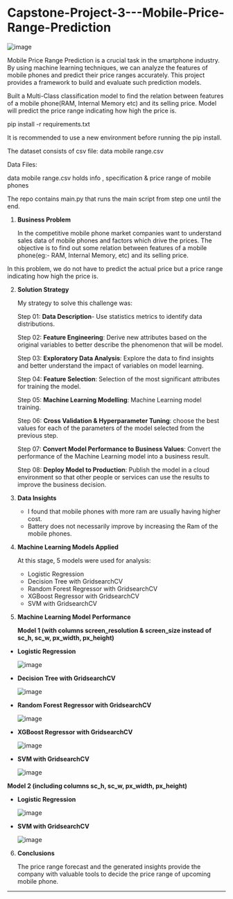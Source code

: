 # Capstone-Project-3---Mobile-Price-Range-Prediction


![image](https://github.com/Alisyed098/Capstone-Project-3---Mobile-Price-Range-Prediction/assets/134094832/19a78b11-e179-4591-970b-ca60db5a1311)

Mobile Price Range Prediction is a crucial task in the smartphone industry. By using machine learning techniques, we can analyze the features of mobile phones and predict their price ranges accurately. This project provides a framework to build and evaluate such prediction models.

Built a Multi-Class classification model to find the relation between features of a mobile phone(RAM, Internal Memory etc) and its selling price. Model will predict the price range indicating how high the price is.

pip install -r requirements.txt

It is recommended to use a new environment before running the pip install.

The dataset consists of csv file: data mobile range.csv

Data Files:

data mobile range.csv holds info , specification & price range of mobile phones

The repo contains main.py that runs the main script from step one until the end.

1. **Business Problem**

      In the competitive mobile phone market companies want to understand sales data of mobile phones and factors which drive the prices. The objective is to find out some relation between features of a mobile phone(eg:- RAM, Internal Memory, etc) and its selling price.

In this problem, we do not have to predict the actual price but a price range indicating how high the price is.

2. **Solution Strategy**

      My strategy to solve this challenge was:
      
      Step 01: **Data Description**- Use statistics metrics to identify data distributions.
      
      Step 02: **Feature Engineering**: Derive new attributes based on the original variables to better describe the phenomenon that will be model.
      
      Step 03: **Exploratory Data Analysis**: Explore the data to find insights and better understand the impact of variables on model learning.
      
      Step 04: **Feature Selection**: Selection of the most significant attributes for training the model.
      
      Step 05: **Machine Learning Modelling**: Machine Learning model training.
      
      Step 06: **Cross Validation & Hyperparameter Tuning**: choose the best values for each of the parameters of the model selected from the previous step.
      
      Step 07: **Convert Model Performance to Business Values**: Convert the performance of the Machine Learning model into a business result.
      
      Step 08: **Deploy Model to Production**: Publish the model in a cloud environment so that other people or services can use the results to improve the business decision.

3. **Data Insights**

      * I found that mobile phones with more ram are usually having higher cost.
      * Battery does not necessarily improve by increasing the Ram of the mobile phones.
      
      

4. **Machine Learning Models Applied**

      At this stage, 5 models were used for analysis: 
      * Logistic Regression 
      * Decision Tree with GridsearchCV 
      * Random Forest Regressor with GridsearchCV 
      * XGBoost Regressor with GridsearchCV
      * SVM with GridsearchCV

5. **Machine Learning Model Performance**

      **Model 1 (with columns screen_resolution & screen_size instead of sc_h, sc_w, px_width, px_height)**
* **Logistic Regression** 

  ![image](https://github.com/Alisyed098/Capstone-Project-3---Mobile-Price-Range-Prediction/assets/134094832/771aad54-fa2b-488f-87a4-c0d3197e9f74)

* **Decision Tree with GridsearchCV** 

  ![image](https://github.com/Alisyed098/Capstone-Project-3---Mobile-Price-Range-Prediction/assets/134094832/a0219e68-d95c-4c48-82e4-6dec6c66962d)
      

* **Random Forest Regressor with GridsearchCV** 

  ![image](https://github.com/Alisyed098/Capstone-Project-3---Mobile-Price-Range-Prediction/assets/134094832/22035620-2050-42f6-ab15-2a0c3473c57b)

* **XGBoost Regressor with GridsearchCV**

  ![image](https://github.com/Alisyed098/Capstone-Project-3---Mobile-Price-Range-Prediction/assets/134094832/ef88960a-651f-45d2-9948-25d98aa0d9c5)

* **SVM with GridsearchCV**

  ![image](https://github.com/Alisyed098/Capstone-Project-3---Mobile-Price-Range-Prediction/assets/134094832/374cb644-4359-4439-a446-178592f36766)

      


**Model 2 (including columns sc_h, sc_w, px_width, px_height)**

* **Logistic Regression**

  ![image](https://github.com/Alisyed098/Capstone-Project-3---Mobile-Price-Range-Prediction/assets/134094832/22a7d53d-3f0a-4861-bb26-cbb62cfe9776)

* **SVM with GridsearchCV**

  ![image](https://github.com/Alisyed098/Capstone-Project-3---Mobile-Price-Range-Prediction/assets/134094832/5c180f68-6b1c-422f-9f0d-da192566ac14)

6. **Conclusions**

      The price range forecast and the generated insights provide the company with valuable tools to decide the price range of upcoming mobile phone.





      



-----------------------------------------------------
